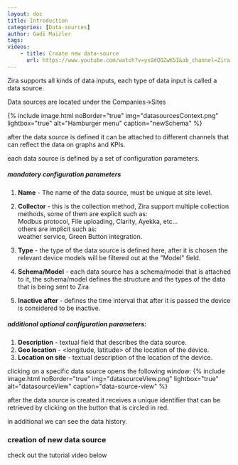 ```yaml
---
layout: doc
title: Introduction
categories: [Data-sources]
author: Gadi Maizler
tags: 
videos: 
    - title: Create new data-source
      url: https://www.youtube.com/watch?v=ys8dQOZwK5I&ab_channel=Zira
---
```


Zira supports all kinds of data inputs, each type of data input is called a data source.

Data sources are located under the Companies->Sites


{% include image.html noBorder="true" img="datasourcesContext.png" lightbox="true" alt="Hamburger menu" caption="newSchema" %}


after the data source is defined it can be attached to different channels that can reflect the data on graphs and KPIs.

each data source is defined by a set of configuration parameters.

##### mandatory configuration parameters 
1. **Name** - The name of the data source, must be unique at site level.
2. **Collector** - this is the collection method, Zira support multiple collection methods, some of them are explicit such as:  
Modbus protocol, File uploading, Clarity, Ayekka, etc...  
others are implicit such as:  
weather service, Green Button integration.

1. **Type** - the type of the data source is defined here, after it is chosen the relevant device models will be filtered out at the "Model" field.
2. **Schema/Model** - each data source has a schema/model that is attached to it, the schema/model defines the structure and the types of the data that is being sent to Zira

3. **Inactive after** - defines the time interval that after it is passed the device is considered to be inactive.


#####  additional optional configuration parameters:
1.  **Description** - textual field that describes the data source.
2.  **Geo location** - <longitude, latitude> of the location of the device.
3.  **Location on site** - textual description of the location of the device.



clicking on a specific data source opens the following window:
{% include image.html noBorder="true" img="datasourceView.png" lightbox="true" alt="datasourceView" caption="data-source-view" %}

after the data source is created it receives a unique identifier that can be retrieved by clicking on the button that is circled in red.

in additional we can see the data history.



### creation of new data source
check out the tutorial video below
<!-- <iframe width="640" height="420" src="https://www.youtube.com/embed/ys8dQOZwK5I" title="YouTube video player" frameborder="0" allow="accelerometer; autoplay; clipboard-write; encrypted-media; gyroscope; picture-in-picture" allowfullscreen></iframe> -->

